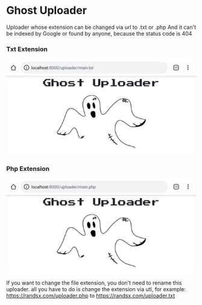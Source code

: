 # Ghost Uploader
Uploader whose extension can be changed via url to .txt or .php And it can't be indexed by Google or found by anyone, because the status code is 404
### Txt Extension
![Txt](image/IMG_20201004_012058.jpg)
### Php Extension
![Php](image/IMG_20201004_012204.jpg)

If you want to change the file extension, you don't need to rename this uploader. all you have to do is change the extension via utl, for example:
https://randsx.com/uploader.php to https://randsx.com/uploader.txt

